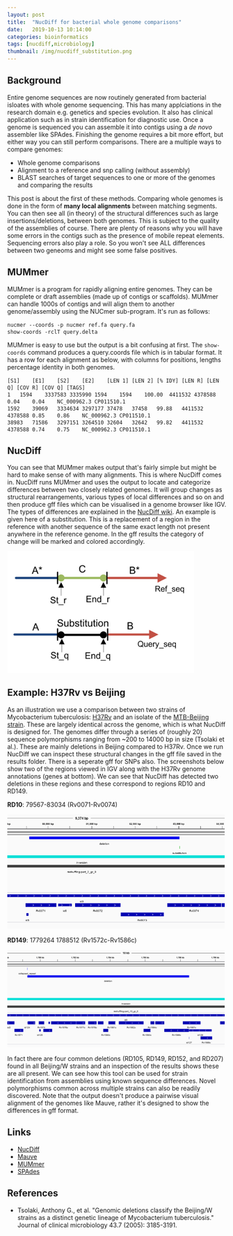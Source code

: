 ```yaml
---
layout: post
title:  "NucDiff for bacterial whole genome comparisons"
date:   2019-10-13 10:14:00
categories: bioinformatics
tags: [nucdiff,microbiology]
thumbnail: /img/nucdiff_substitution.png
---
```


## Background

Entire genome sequences are now routinely generated from bacterial isloates with whole genome sequencing. This has many applciations in the research domain e.g. genetics and species evolution. It also has clinical application such as in strain identification for diagnostic use. Once a genome is sequenced you can assemble it into contigs using a _de novo_ assembler like SPAdes. Finishing the genome requires a bit more effort, but either way you can still perform comparisons. There are a multiple ways to compare genomes:

* Whole genome comparisons
* Alignment to a reference and snp calling (without assembly)
* BLAST searches of target sequences to one or more of the genomes and comparing the results

This post is about the first of these methods. Comparing whole genomes is done in the form of **many local alignments** between matching segments. You can then see all (in theory) of the structural differences such as large insertions/deletions, between both genomes. This is subject to the quality of the assemblies of course. There are plenty of reasons why you will have some errors in the contigs such as the presence of mobile repeat elements. Sequencing errors also play a role. So you won't see ALL differences between two geneoms and might see some false positives.

## MUMmer

MUMmer is a program for rapidly aligning entire genomes. They can be complete or draft assemblies (made up of contigs or scaffolds). MUMmer can handle 1000s of contigs and will align them to another genome/assembly using the NUCmer sub-program. It's run as follows:

```
nucmer --coords -p nucmer ref.fa query.fa
show-coords -rclT query.delta
```

MUMmer is easy to use but the output is a bit confusing at first. The `show-coords` command produces a query.coords file which is in tabular format. It has a row for each alignment as below, with columns for positions, lengths percentage identity in both genomes.

```
[S1]	[E1]	[S2]	[E2]	[LEN 1]	[LEN 2]	[% IDY]	[LEN R]	[LEN Q]	[COV R]	[COV Q]	[TAGS]
1	1594	3337583	3335990	1594	1594	100.00	4411532	4378588	0.04	0.04	NC_000962.3	CP011510.1
1592	39069	3334634	3297177	37478	37458	99.88	4411532	4378588	0.85	0.86	NC_000962.3	CP011510.1
38983	71586	3297151	3264510	32604	32642	99.82	4411532	4378588	0.74	0.75	NC_000962.3	CP011510.1
```

## NucDiff

You can see that MUMmer makes output that's fairly simple but might be hard to make sense of with many alignments. This is where NucDiff comes in. NucDiff runs MUMmer and uses the output to locate and categorize differences between two closely related genomes. It will group changes as structural rearrangements, various types of local differences and so on and then produce gff files which can be visualised in a genome browser like IGV. The types of differences are explained in the [NucDiff wiki](https://github.com/uio-cels/NucDiff/wiki). An example is given here of a substitution. This is a replacement of a region in the reference with another sequence of the same exact length not present anywhere in the reference genome. In the gff results the category of change will be marked and colored accordingly.

<div style="width: 450px;">
<a href="/img/nucdiff_substitution.png"> <img src="/img/nucdiff_substitution.png" width="430px"></a>
</div>

## Example: H37Rv vs Beijing

As an illustration we use a comparison between two strains of Mycobacterium tuberculosis: [H37Rv](https://www.ncbi.nlm.nih.gov/nuccore/NC_000962.3) and an isolate of the [MTB-Beijing strain](https://www.ncbi.nlm.nih.gov/nuccore/CP011510.1). These are largely identical across the genome, which is what NucDiff is designed for. The genomes differ through a series of (roughly 20) sequence polymorphisms ranging from ~200 to 14000 bp in size (Tsolaki et al.). These are mainly deletions in Beijing compared to H37Rv. Once we run NucDiff we can inspect these structural changes in the gff file saved in the results folder. There is a seperate gff for SNPs also. The screenshots below show two of the regions viewed in IGV along with the H37Rv genome annotations (genes at bottom). We can see that NucDiff has detected two deletions in these regions and these correspond to regions RD10 and RD149.

__RD10__:	79567-83034 (Rv0071-Rv0074)

<div style="width: 550px;">
<a href="/img/nucdiff_mtb_rd105.png"> <img src="/img/nucdiff_mtb_rd105.png" width="500px"></a>
</div>

__RD149__: 1779264	1788512	(Rv1572c-Rv1586c)

<div style="width: 550px;">
<a href="/img/nucdiff_mtb_rd149.png"> <img src="/img/nucdiff_mtb_rd149.png" width="500px"></a>
</div>

In fact there are four common deletions (RD105, RD149, RD152, and RD207) found in all Beijing/W strains and an inspection of the results shows these are all present. We can see how this tool can be used for strain identification from assemblies using known sequence differences. Novel polymorphisms common across multiple strains can also be readily discovered. Note that the output doesn't produce a pairwise visual alignment of the genomes like Mauve, rather it's designed to show the differences in gff format.

## Links

* [NucDiff](https://github.com/uio-cels/NucDiff/)
* [Mauve](https://www.geneious.com/tutorials/aligning-bacterial-genomes-mauve/)
* [MUMmer](http://mummer.sourceforge.net/)
* [SPAdes](https://github.com/ablab/spades)

## References

* Tsolaki, Anthony G., et al. "Genomic deletions classify the Beijing/W strains as a distinct genetic lineage of Mycobacterium tuberculosis." Journal of clinical microbiology 43.7 (2005): 3185-3191.
